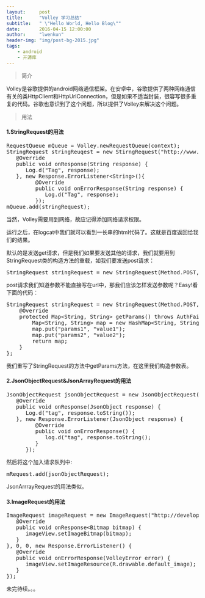```yaml
---
layout:     post
title:      "Volley 学习总结"
subtitle:   " \"Hello World, Hello Blog\""
date:       2016-04-15 12:00:00
author:     "lwenkun"
header-img: "img/post-bg-2015.jpg"
tags:
    - android
    - 开源库
---
```


<blockquote>简介</blockquote>
Volley是谷歌提供的android网络通信框架。在安卓中，谷歌提供了两种网络通信有关的类HttpClient和HttpUrlConnection，但是如果不适当封装，很容写很多重复的代码。谷歌也意识到了这个问题，所以提供了Volley来解决这个问题。
<blockquote>用法</blockquote>
<h4>1.StringRequest的用法</h4>
<pre class="lang:java decode:true">RequestQueue mQueue = Volley.newRequestQueue(context);
StringRequest stringReuqest = new StirngRequest("http://www.baidu.com", new Response.Listener&lt;String&gt;() {
   @Override
   public void onResponse(String response) {
      Log.d("Tag", response);
   }, new Response.ErrorListener&lt;String&gt;(){
         @Override
         public void onErrorResponse(String response) {
            Log.d("Tag", response);
         });
mQueue.add(stringRequest);</pre>
当然，Volley需要用到网络，故应记得添加网络请求权限。

运行之后，在logcat中我们就可以看到一长串的html代码了。这就是百度返回给我们的结果。

默认的是发送get请求，但是我们如果要发送其他的请求，我们就要用到StringRequest类的构造方法的重载，如我们要发送post请求：
<pre class="lang:java decode:true">StringRequest stringRequest = new StringRequest(Method.POST, url, listener, errorListener);</pre>
post请求我们知道参数不能直接写在url中，那我们应该怎样发送参数呢？Easy!看下面的代码：
<pre class="lang:java decode:true">StringRequest stringRequest = new StringRequest(Method.POST, url,  listener, errorListener) {  
    @Override  
    protected Map&lt;String, String&gt; getParams() throws AuthFailureError {  
        Map&lt;String, String&gt; map = new HashMap&lt;String, String&gt;();  
        map.put("params1", "value1");  
        map.put("params2", "value2");  
        return map;  
    }  
};</pre>
我们重写了StringRequest的方法中getParams方法，在这里我们构造参数表。
<h4>2.JsonObjectRequest&amp;JsonArrayRequest的用法</h4>
<pre class="lang:java decode:true">JsonObjectRequest jsonObjectRequest = new JsonObjectRequest("http://m.weather.com.cn/data/101010100.html", null, new Response.Listener&lt;JsonObject&gt;() {
   @Override
   public void onResponse(JsonObject response) {
      Log.d("tag", response.toString());
   }, new Response.ErrorListener(JsonObject response) {
         @Override
         public void onErrorResponse() {
            log.d("tag", response.toString();
         }
      });</pre>
然后将这个加入请求队列中:
<pre class="lang:java decode:true">mRequest.add(jsonObjectRequest);</pre>
JsonArrrayRequest的用法类似。
<h4>3.ImageRequest的用法</h4>
<pre class="lang:java decode:true">ImageRequest imageRequest = new ImageRequest("http://developer.android.com/images/home/aw_dac.png", new Response.Listener&lt;Bitmap&gt;() {
   @Override
   public void onResponse&lt;Bitmap bitmap) {
      imageView.setImageBitmap(bitmap);
   }
}, 0, 0, new Response.ErrorListener() {
   @Override
   public void onErrorResponse(VolleyError error) {
      imageView.setImageResource(R.drawable.default_image);  
   }
});</pre>
未完待续。。。